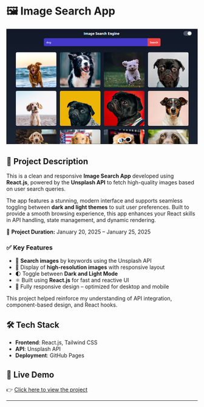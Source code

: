 # 🖼️ Image Search App

![Project Screenshot](screenshots/Image-Search.png)

## 📌 Project Description

This is a clean and responsive **Image Search App** developed using **React.js**, powered by the **Unsplash API** to fetch high-quality images based on user search queries.

The app features a stunning, modern interface and supports seamless toggling between **dark and light themes** to suit user preferences. Built to provide a smooth browsing experience, this app enhances your React skills in API handling, state management, and dynamic rendering.

📅 **Project Duration:** January 20, 2025 – January 25, 2025

### ✅ Key Features

- 🔎 **Search images** by keywords using the Unsplash API  
- 🎨 Display of **high-resolution images** with responsive layout  
- 🌓 Toggle between **Dark and Light Mode**  
- ⚛️ Built using **React.js** for fast and reactive UI  
- 📱 Fully responsive design – optimized for desktop and mobile  

This project helped reinforce my understanding of API integration, component-based design, and React hooks.

## 🛠️ Tech Stack

- **Frontend**: React.js, Tailwind CSS  
- **API**: Unsplash API  
- **Deployment**: GitHub Pages  

## 🚀 Live Demo

👉 [Click here to view the project](https://tahir1605.github.io/image-search/)  

---


